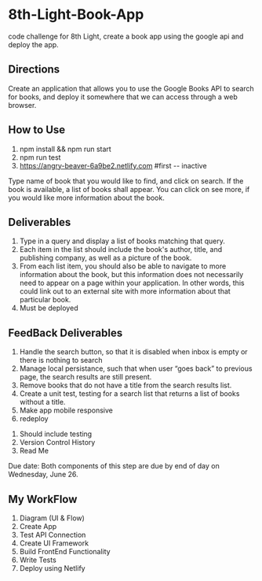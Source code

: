# 8th-Light-Book-App

code challenge for 8th Light, create a book app using the google api and deploy the app.

## Directions

Create an application that allows you to use the Google Books API to search for books, and deploy it somewhere that we can access through a web browser.

## How to Use

1. npm install && npm run start
2. npm run test
3. https://angry-beaver-6a9be2.netlify.com #first -- inactive

Type name of book that you would like to find, and click on search. If the book is available, a list of books shall appear. You can click on see more, if you would like more information about the book.

## Deliverables

1. Type in a query and display a list of books matching that query.
2. Each item in the list should include the book's author, title, and publishing company, as well as a picture of the book.
3. From each list item, you should also be able to navigate to more information about the book, but this information does not necessarily need to appear on a page within your application. In other words, this could link out to an external site with more information about that particular book.
4. Must be deployed

## FeedBack Deliverables

1. Handle the search button, so that it is disabled when inbox is empty or there is nothing to search
2. Manage local persistance, such that when user “goes back” to previous page, the search results are still present.
3. Remove books that do not have a title from the search results list.
4. Create a unit test, testing for a search list that returns a list of books without a title.
5. Make app mobile responsive
6. redeploy

1) Should include testing
2) Version Control History
3) Read Me

Due date: Both components of this step are due by end of day on Wednesday, June 26.

## My WorkFlow

1. Diagram (UI & Flow)
2. Create App
3. Test API Connection
4. Create UI Framework
5. Build FrontEnd Functionality
6. Write Tests
7. Deploy using Netlify
